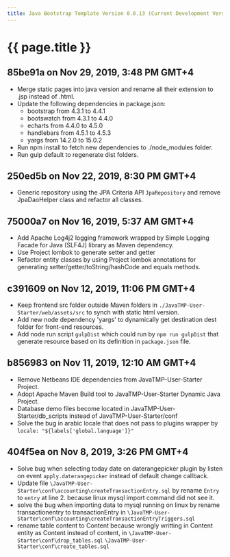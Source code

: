 ```yaml
---
title: Java Bootstrap Template Version 0.0.13 (Current Development Version)
---
```

# {{ page.title }}

## 85be91a on Nov 29, 2019, 3:48 PM GMT+4
- Merge static pages into java version and rename all their extension to .jsp instead of .html.
- Update the following dependencies in package.json:
    - bootstrap from 4.3.1 to 4.4.1
    - bootswatch from 4.3.1 to 4.4.0
    - echarts from 4.4.0 to 4.5.0
    - handlebars from 4.5.1 to 4.5.3
    - yargs from 14.2.0 to 15.0.2
- Run npm install to fetch new dependencies to ./node_modules folder.
- Run gulp default to regenerate dist folders.

## 250ed5b on Nov 22, 2019, 8:30 PM GMT+4
- Generic repository using the JPA Criteria API `JpaRepository` and remove JpaDaoHelper class and refactor all classes.

## 75000a7 on Nov 16, 2019, 5:37 AM GMT+4
- Add Apache Log4j2 logging framework wrapped by Simple Logging Facade for Java (SLF4J) library as Maven dependency.
- Use Project lombok to generate setter and getter
- Refactor entity classes by using Project lombok annotations for generating setter/getter/toString/hashCode and equals methods.

## c391609 on Nov 12, 2019, 11:06 PM GMT+4
- Keep frontend src folder outside Maven folders in `./JavaTMP-User-Starter/web/assets/src` to synch with static html version.
- Add new node dependency 'yargs' to dynamically get destination dest folder for front-end resources.
- Add node run script `gulpDist` which could run by `npm run gulpDist` that generate resource based on its definition in `package.json` file.

## b856983 on Nov 11, 2019, 12:10 AM GMT+4
- Remove Netbeans IDE dependencies from JavaTMP-User-Starter Project.
- Adopt Apache Maven Build tool to JavaTMP-User-Starter Dynamic Java Project.
- Database demo files become located in JavaTMP-User-Starter/db_scripts instead of JavaTMP-User-Starter/conf
- Solve the bug in arabic locale that does not pass to plugins wrapper by `locale: "${labels['global.language']}"`

## 404f5ea on Nov 8, 2019, 3:26 PM GMT+4
- Solve bug when selecting today date on daterangepicker plugin by listen
on event `apply.daterangepicker` instead of default change callback.
- Update file `\JavaTMP-User-Starter\conf\accounting\createTransactionEntry.sql` by rename `Entry` to `entry` at line 2. because
linux mysql import command did not see it.
- solve the bug when importing data to mysql running on linux by rename transactionentry to transactionEntry in
`\JavaTMP-User-Starter\conf\accounting\createTransactionEntryTriggers.sql`
- rename table content to Content because wrongly writting in Content entity as Content instead of content, in
`\JavaTMP-User-Starter\conf\drop_tables.sql`
`\JavaTMP-User-Starter\conf\create_tables.sql`